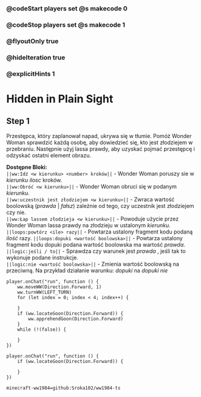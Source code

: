 ### @codeStart players set @s makecode 0
### @codeStop players set @s makecode 1

### @flyoutOnly true
### @hideIteration true
### @explicitHints 1

# Hidden in Plain Sight

## Step 1
Przestępca, który zaplanował napad, ukrywa się w tłumie. Pomóż Wonder Woman sprawdzić każdą osobę, aby dowiedzieć się, kto jest złodziejem w przebraniu. Następnie użyj lassa prawdy, aby uzyskać pojmać przestępcę i odzyskać ostatni element obrazu.

**Dostępne Bloki:**  
``||ww:Idź <w kierunku> <number> kroków||`` - Wonder Woman poruszy sie w *kierunku* *ilosc* kroków.  
``||ww:Obróć <w kierunku>||`` - Wonder Woman obruci się w podanym *kierunku*.   
``||ww:uczestnik jest złodziejem <w kierunku>||`` - Zwraca wartość boolowską (*prawda* | *fałsz*) zależnie od tego, czy uczestnik jest złodziejem czy nie.  
``||ww:Łap lassem złodzieja <w kierunku>||`` - Powoduje użycie przez Wonder Woman lassa prawdy na złodzieju w ustalonym *kierunku*.  
``||loops:powtórz <ile> razy||`` - Powtarza ustalony fragment kodu podaną *ilość* razy. 
``||loops:dopuki <wartość boolowska>||`` - Powtarza ustalony fragment kodu dopuki podana wartość boolowska ma wartość *prawda*.  
``||logic:jeśli / to||`` - Sprawdza czy warunek jest *prawda* , jeśli tak to wykonuje podane instrukcje.  
``||logic:nie <wartość boolowska>||`` - Zmienia wartość boolowską na przeciwną. Na przykład działanie warunku: *dopuki <prawda>* na *dopuki nie <prawda>*  

```ghost
player.onChat("run", function () {
    ww.moveWW(Direction.Forward, 1)
    ww.turnWW(LEFT_TURN)
    for (let index = 0; index < 4; index++) {
        
    }
    if (ww.locateGoon(Direction.Forward)) {
        ww.apprehendGoon(Direction.Forward)
    }
    while (!(false)) {
        
    }	
})
```
```template
player.onChat("run", function () {
    if (ww.locateGoon(Direction.Forward)) {

    }
})
```
```package
minecraft-ww1984=github:Sroka102/ww1984-ts
```

